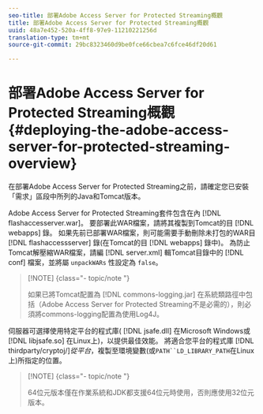```yaml
---
seo-title: 部署Adobe Access Server for Protected Streaming概觀
title: 部署Adobe Access Server for Protected Streaming概觀
uuid: 48a7e452-520a-4ff8-97e9-11210221256d
translation-type: tm+mt
source-git-commit: 29bc8323460d9be0fce66cbea7c6fce46df20d61

---
```



# 部署Adobe Access Server for Protected Streaming概觀 {#deploying-the-adobe-access-server-for-protected-streaming-overview}

在部署Adobe Access Server for Protected Streaming之前，請確定您已安裝「需求」區段中所列的Java和Tomcat版本。

Adobe Access Server for Protected Streaming套件包含在內 [!DNL flashaccesserver.war]。 要部署此WAR檔案，請將其複製到Tomcat的目 [!DNL webapps] 錄。 如果先前已部署WAR檔案，則可能需要手動刪除未打包的WAR目 [!DNL flashaccessserver] 錄(在Tomcat的目 [!DNL webapps] 錄中)。 為防止Tomcat解壓縮WAR檔案，請編 [!DNL server.xml] 輯Tomcat目錄中的 [!DNL conf] 檔案，並將屬 `unpackWARs` 性設定為 `false`。

>[!NOTE] {class=&quot;- topic/note &quot;}
>
>如果已將Tomcat配置為 [!DNL commons-logging.jar] 在系統類路徑中包括（Adobe Access Server for Protected Streaming不是必需的），則必須將commons-logging配置為使用Log4J。

伺服器可選擇使用特定平台的程式庫( [!DNL jsafe.dll] 在Microsoft Windows或 [!DNL libjsafe.so] 在Linux上)，以提供最佳效能。 將適合您平台的程式庫 [!DNL thirdparty/cryptoj/]*從平台&#x200B;*，複製至環境變數(或`PATH``LD_LIBRARY_PATH`在Linux上)所指定的位置。

>[!NOTE] {class=&quot;- topic/note &quot;}
>
>64位元版本僅在作業系統和JDK都支援64位元時使用，否則應使用32位元版本。

